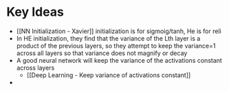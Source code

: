 # Key Ideas
* [[NN Initialization - Xavier]] initialization is for sigmoig/tanh, He is for reli
* In HE initialization, they find that the variance of the Lth layer is a product of the previous layers, so they attempt to keep the variance=1 across all layers so that variance does not magnify or decay
* A good neural network will keep the variance of the activations constant across layers
	* [[Deep Learning - Keep variance of activations constant]]
* 